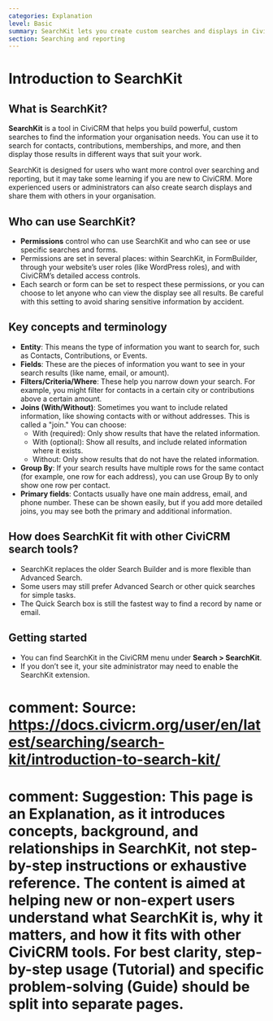 ```yaml
---
categories: Explanation
level: Basic
summary: SearchKit lets you create custom searches and displays in CiviCRM, helping your organisation find and organise information in flexible ways.
section: Searching and reporting
---
```


# Introduction to SearchKit

## What is SearchKit?

**SearchKit** is a tool in CiviCRM that helps you build powerful, custom searches to find the information your organisation needs. You can use it to search for contacts, contributions, memberships, and more, and then display those results in different ways that suit your work.

SearchKit is designed for users who want more control over searching and reporting, but it may take some learning if you are new to CiviCRM. More experienced users or administrators can also create search displays and share them with others in your organisation.

## Who can use SearchKit?

- **Permissions** control who can use SearchKit and who can see or use specific searches and forms.
- Permissions are set in several places: within SearchKit, in FormBuilder, through your website’s user roles (like WordPress roles), and with CiviCRM’s detailed access controls.
- Each search or form can be set to respect these permissions, or you can choose to let anyone who can view the display see all results. Be careful with this setting to avoid sharing sensitive information by accident.

## Key concepts and terminology

- **Entity**: This means the type of information you want to search for, such as Contacts, Contributions, or Events.
- **Fields**: These are the pieces of information you want to see in your search results (like name, email, or amount).
- **Filters/Criteria/Where**: These help you narrow down your search. For example, you might filter for contacts in a certain city or contributions above a certain amount.
- **Joins (With/Without)**: Sometimes you want to include related information, like showing contacts with or without addresses. This is called a "join." You can choose:
  - With (required): Only show results that have the related information.
  - With (optional): Show all results, and include related information where it exists.
  - Without: Only show results that do not have the related information.
- **Group By**: If your search results have multiple rows for the same contact (for example, one row for each address), you can use Group By to only show one row per contact.
- **Primary fields**: Contacts usually have one main address, email, and phone number. These can be shown easily, but if you add more detailed joins, you may see both the primary and additional information.

## How does SearchKit fit with other CiviCRM search tools?

- SearchKit replaces the older Search Builder and is more flexible than Advanced Search.
- Some users may still prefer Advanced Search or other quick searches for simple tasks.
- The Quick Search box is still the fastest way to find a record by name or email.

## Getting started

- You can find SearchKit in the CiviCRM menu under **Search > SearchKit**.
- If you don’t see it, your site administrator may need to enable the SearchKit extension.

# comment: Source: https://docs.civicrm.org/user/en/latest/searching/search-kit/introduction-to-search-kit/
# comment: Suggestion: This page is an Explanation, as it introduces concepts, background, and relationships in SearchKit, not step-by-step instructions or exhaustive reference. The content is aimed at helping new or non-expert users understand what SearchKit is, why it matters, and how it fits with other CiviCRM tools. For best clarity, step-by-step usage (Tutorial) and specific problem-solving (Guide) should be split into separate pages.